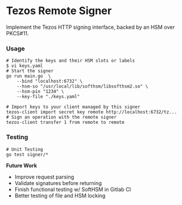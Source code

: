Tezos Remote Signer
===================

Implement the Tezos HTTP signing interface, backed by an HSM over PKCS#11.

### Usage

```shell 
# Identify the keys and their HSM slots or labels
$ vi keys.yaml
# Start the signer
go run main.go  \
    --bind "localhost:6732" \
    --hsm-so "/usr/local/lib/softhsm/libsofthsm2.so" \
    --hsm-pin "1234" \
    --key-file "./keys.yaml"

# Import keys to your client managed by this signer
tezos-client import secret key remote http://localhost:6732/tz...
# Sign an operation with the remote signer
tezos-client transfer 1 from remote to remote
```

### Testing

```shell
# Unit Testing
go test signer/*
```

**Future Work**

* Improve request parsing
* Validate signatures before returning
* Finish functional testing w/ SoftHSM in Gitlab CI
* Better testing of file and HSM locking